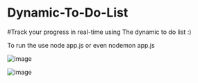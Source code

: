 # Dynamic-To-Do-List
#Track your progress in real-time using The dynamic to do list :)

To run the use node app.js or even nodemon app.js

 ![image](https://user-images.githubusercontent.com/83254980/150750313-961b55b5-7ebb-4efa-a9c2-6e7f68f87c8e.png)
 
 ![image](https://user-images.githubusercontent.com/83254980/150750590-71d5f87a-0c11-4b7f-b970-cea6ff9c1e7b.png)


